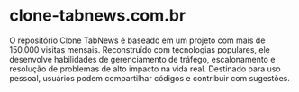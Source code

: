 # clone-tabnews.com.br
O repositório Clone TabNews é baseado em um projeto com mais de 150.000 visitas mensais. Reconstruído com tecnologias populares, ele desenvolve habilidades de gerenciamento de tráfego, escalonamento e resolução de problemas de alto impacto na vida real. Destinado para uso pessoal, usuários podem compartilhar códigos e contribuir com sugestões.
